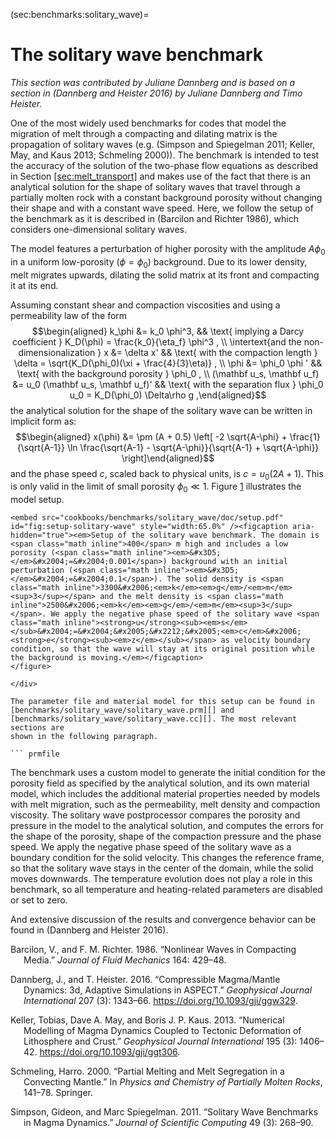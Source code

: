 (sec:benchmarks:solitary_wave)=
# The solitary wave benchmark

*This section was contributed by Juliane Dannberg and is based on a section in
(Dannberg and Heister 2016) by Juliane Dannberg and Timo Heister.*

One of the most widely used benchmarks for codes that model the migration of
melt through a compacting and dilating matrix is the propagation of solitary
waves (e.g. (Simpson and Spiegelman 2011; Keller, May, and Kaus 2013;
Schmeling 2000)). The benchmark is intended to test the accuracy of the
solution of the two-phase flow equations as described in Section
[\[sec:melt_transport\]][1] and makes use of the fact that there is an
analytical solution for the shape of solitary waves that travel through a
partially molten rock with a constant background porosity without changing
their shape and with a constant wave speed. Here, we follow the setup of the
benchmark as it is described in (Barcilon and Richter 1986), which considers
one-dimensional solitary waves.

The model features a perturbation of higher porosity with the amplitude
$A \phi_0$ in a uniform low-porosity ($\phi=\phi_0$) background. Due to its
lower density, melt migrates upwards, dilating the solid matrix at its front
and compacting it at its end.

Assuming constant shear and compaction viscosities and using a permeability
law of the form $$\begin{aligned}
k_\phi &= k_0 \phi^3, && \text{ implying a Darcy coefficient }
K_D(\phi) = \frac{k_0}{\eta_f} \phi^3 , \\
\intertext{and the non-dimensionalization }
x &= \delta x'
  && \text{ with the compaction length } \delta = \sqrt{K_D(\phi_0)(\xi + \frac{4}{3}\eta)} , \\
\phi &= \phi_0 \phi '
  && \text{ with the background porosity } \phi_0 , \\
(\mathbf u_s, \mathbf u_f) &= u_0 (\mathbf u_s, \mathbf u_f)'
  && \text{ with the separation flux } \phi_0 u_0 = K_D(\phi_0) \Delta\rho g ,\end{aligned}$$
the analytical solution for the shape of the solitary wave can be written in
implicit form as: $$\begin{aligned}
x(\phi) &= \pm (A + 0.5)
\left[ -2 \sqrt{A-\phi} + \frac{1}{\sqrt{A-1}}
\ln \frac{\sqrt{A-1} - \sqrt{A-\phi}}{\sqrt{A-1} + \sqrt{A-\phi}} \right]\end{aligned}$$
and the phase speed $c$, scaled back to physical units, is $c = u_0 (2A+1)$.
This is only valid in the limit of small porosity $\phi_0 \ll 1$.
Figure&nbsp;[1][] illustrates the model setup.

<div class="center">

```{figure-md}
<embed src="cookbooks/benchmarks/solitary_wave/doc/setup.pdf" id="fig:setup-solitary-wave" style="width:65.0%" /><figcaption aria-hidden="true"><em>Setup of the solitary wave benchmark. The domain is <span class="math inline">400</span> m high and includes a low porosity (<span class="math inline"><em>&#x3D5;</em>&#x2004;=&#x2004;0.001</span>) background with an initial perturbation (<span class="math inline"><em>&#x3D5;</em>&#x2004;=&#x2004;0.1</span>). The solid density is <span class="math inline">3300&#x2006;<em>k</em><em>g</em>/<em>m</em><sup>3</sup></span> and the melt density is <span class="math inline">2500&#x2006;<em>k</em><em>g</em>/<em>m</em><sup>3</sup></span>. We apply the negative phase speed of the solitary wave <span class="math inline"><strong>u</strong><sub><em>s</em></sub>&#x2004;=&#x2004;&#x2005;&#x2212;&#x2005;<em>c</em>&#x2006;<strong>e</strong><sub><em>z</em></sub></span> as velocity boundary condition, so that the wave will stay at its original position while the background is moving.</em></figcaption>
</figure>

</div>

The parameter file and material model for this setup can be found in
[benchmarks/solitary_wave/solitary_wave.prm][] and
[benchmarks/solitary_wave/solitary_wave.cc][]. The most relevant sections are
shown in the following paragraph.

``` prmfile
```

The benchmark uses a custom model to generate the initial condition for the
porosity field as specified by the analytical solution, and its own material
model, which includes the additional material properties needed by models with
melt migration, such as the permeability, melt density and compaction
viscosity. The solitary wave postprocessor compares the porosity and pressure
in the model to the analytical solution, and computes the errors for the shape
of the porosity, shape of the compaction pressure and the phase speed. We
apply the negative phase speed of the solitary wave as a boundary condition
for the solid velocity. This changes the reference frame, so that the solitary
wave stays in the center of the domain, while the solid moves downwards. The
temperature evolution does not play a role in this benchmark, so all
temperature and heating-related parameters are disabled or set to zero.

And extensive discussion of the results and convergence behavior can be found
in (Dannberg and Heister 2016).

<div id="refs" class="references csl-bib-body hanging-indent">

<div id="ref-BR86" class="csl-entry">

Barcilon, V., and F. M. Richter. 1986. &ldquo;Nonlinear Waves in Compacting
Media.&rdquo; *Journal of Fluid Mechanics* 164: 429&ndash;48.

</div>

<div id="ref-dannberg_melt" class="csl-entry">

Dannberg, J., and T. Heister. 2016. &ldquo;Compressible Magma/Mantle Dynamics:
3d, Adaptive Simulations in ASPECT.&rdquo; *Geophysical Journal International*
207 (3): 1343&ndash;66. <https://doi.org/10.1093/gji/ggw329>.

</div>

<div id="ref-KMK2013" class="csl-entry">

Keller, Tobias, Dave A. May, and Boris J. P. Kaus. 2013. &ldquo;Numerical
Modelling of Magma Dynamics Coupled to Tectonic Deformation of Lithosphere and
Crust.&rdquo; *Geophysical Journal International* 195 (3): 1406&ndash;42.
<https://doi.org/10.1093/gji/ggt306>.

</div>

<div id="ref-Schm00" class="csl-entry">

Schmeling, Harro. 2000. &ldquo;Partial Melting and Melt Segregation in a
Convecting Mantle.&rdquo; In *Physics and Chemistry of Partially Molten
Rocks*, 141&ndash;78. Springer.

</div>

<div id="ref-SS11" class="csl-entry">

Simpson, Gideon, and Marc Spiegelman. 2011. &ldquo;Solitary Wave Benchmarks in
Magma Dynamics.&rdquo; *Journal of Scientific Computing* 49 (3): 268&ndash;90.

</div>

</div>

  [1]: #sec:melt_transport
  [1]: #fig:setup-solitary-wave
  [benchmarks/solitary_wave/solitary_wave.prm]: benchmarks/solitary_wave/solitary_wave.prm
  [benchmarks/solitary_wave/solitary_wave.cc]: benchmarks/solitary_wave/solitary_wave.cc
